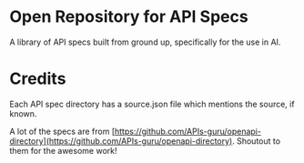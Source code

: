 # Open Repository for API Specs
A library of API specs built from ground up, specifically for the use in AI.

# Credits
Each API spec directory has a source.json file which mentions the source, if known.


A lot of the specs are from [https://github.com/APIs-guru/openapi-directory](https://github.com/APIs-guru/openapi-directory). Shoutout to them for the awesome work!
